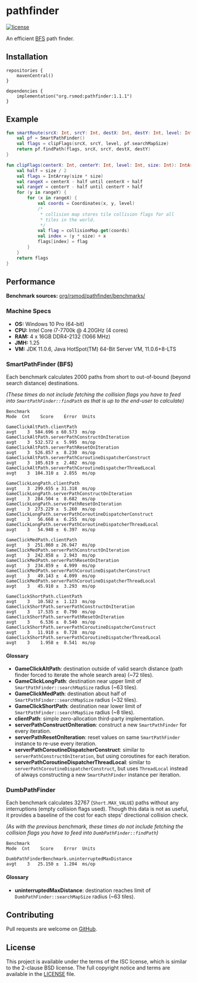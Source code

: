 # pathfinder
[![license][license-badge]][isc]

An efficient [BFS][bfs] path finder.

## Installation

```
repositories {
    mavenCentral()
}

dependencies {
    implementation("org.rsmod:pathfinder:1.1.1")
}
```

## Example

```kotlin
fun smartRoute(srcX: Int, srcY: Int, destX: Int, destY: Int, level: Int): Route {
    val pf = SmartPathFinder()
    val flags = clipFlags(srcX, srcY, level, pf.searchMapSize)
    return pf.findPath(flags, srcX, srcY, destX, destY)
}

fun clipFlags(centerX: Int, centerY: Int, level: Int, size: Int): IntArray {
    val half = size / 2
    val flags = IntArray(size * size)
    val rangeX = centerX - half until centerX + half
    val rangeY = centerY - half until centerY + half
    for (y in rangeY) {
        for (x in rangeX) {
            val coords = Coordinates(x, y, level)
            /*
             * collision map stores tile collision flags for all
             * tiles in the world.
             */
            val flag = collisionMap.get(coords)
            val index = (y * size) + x
            flags[index] = flag
        }
    }
    return flags
}
```

## Performance
**Benchmark sources:** [org/rsmod/pathfinder/benchmarks/][benchmark]

### Machine Specs
- **OS:** Windows 10 Pro (64-bit)
- **CPU:** Intel Core i7-7700k @ 4.20GHz (4 cores)
- **RAM:** 4 x 16GB DDR4-2132 (1066 MHz)
- **JMH:** 1.25
- **VM:** JDK 11.0.6, Java HotSpot(TM) 64-Bit Server VM, 11.0.6+8-LTS

### SmartPathFinder (BFS)
Each benchmark calculates 2000 paths from short to out-of-bound (beyond search distance) destinations.

*(These times do not include fetching the collision flags you have to feed into `SmartPathFinder::findPath` as that is up to the end-user to calculate)*

```
Benchmark                                                           Mode  Cnt    Score    Error  Units

GameClickAltPath.clientPath                                         avgt    3  584.696 ± 60.573  ms/op
GameClickAltPath.serverPathConstructOnIteration                     avgt    3  532.572 ±  5.995  ms/op
GameClickAltPath.serverPathResetOnIteration                         avgt    3  526.857 ±  8.230  ms/op
GameClickAltPath.serverPathCoroutineDispatcherConstruct             avgt    3  105.619 ±  2.402  ms/op
GameClickAltPath.serverPathCoroutineDispatcherThreadLocal           avgt    3  104.310 ±  2.855  ms/op

GameClickLongPath.clientPath                                        avgt    3  299.655 ± 31.318  ms/op
GameClickLongPath.serverPathConstructOnIteration                    avgt    3  284.504 ±  8.682  ms/op
GameClickLongPath.serverPathResetOnIteration                        avgt    3  273.229 ±  5.260  ms/op
GameClickLongPath.serverPathCoroutineDispatcherConstruct            avgt    3   56.668 ±  6.255  ms/op
GameClickLongPath.serverPathCoroutineDispatcherThreadLocal          avgt    3   54.948 ±  6.397  ms/op

GameClickMedPath.clientPath                                         avgt    3  251.060 ± 26.947  ms/op
GameClickMedPath.serverPathConstructOnIteration                     avgt    3  242.858 ±  2.943  ms/op
GameClickMedPath.serverPathResetOnIteration                         avgt    3  234.859 ±  4.999  ms/op
GameClickMedPath.serverPathCoroutineDispatcherConstruct             avgt    3   49.143 ±  4.099  ms/op
GameClickMedPath.serverPathCoroutineDispatcherThreadLocal           avgt    3   45.910 ±  3.293  ms/op

GameClickShortPath.clientPath                                       avgt    3   10.582 ±  1.123  ms/op
GameClickShortPath.serverPathConstructOnIteration                   avgt    3   17.535 ±  0.790  ms/op
GameClickShortPath.serverPathResetOnIteration                       avgt    3    6.536 ±  0.540  ms/op
GameClickShortPath.serverPathCoroutineDispatcherConstruct           avgt    3   11.910 ±  0.728  ms/op
GameClickShortPath.serverPathCoroutineDispatcherThreadLocal         avgt    3    1.958 ±  0.541  ms/op
```

#### Glossary
- **GameClickAltPath**: destination outside of valid search distance (path finder forced to iterate the whole search area) (~72 tiles).
- **GameClickLongPath**: destination near upper limit of `SmartPathFinder::searchMapSize` radius (~63 tiles).
- **GameClickMedPath**: destination about half of `SmartPathFinder::searchMapSize` radius (~32 tiles).
- **GameClickShortPath**: destination near lower limit of `SmartPathFinder::searchMapSize` radius (~8 tiles).
- **clientPath**: simple zero-allocation third-party implementation.
- **serverPathConstructOnIteration**: construct a new `SmartPathFinder` for every iteration.
- **serverPathResetOnIteration**: reset values on same `SmartPathFinder` instance to re-use every iteration.
- **serverPathCoroutineDispatcherConstruct**: similar to `serverPathConstructOnIteration`, but using coroutines for each iteration.
- **serverPathCoroutineDispatcherThreadLocal**: similar to `serverPathCoroutineDispatcherConstruct`, but uses `ThreadLocal` instead of always constructing a new `SmartPathFinder` instance per iteration.

### DumbPathFinder
Each benchmark calculates 32767 (`Short.MAX_VALUE`) paths without any interruptions (empty collision flags used).
Though this data is not as useful, it provides a baseline of the cost for each steps' directional collision check.

*(As with the previous benchmark, these times do not include fetching the collision flags you have to feed into `DumbPathFinder::findPath`)*

```
Benchmark                                                           Mode  Cnt    Score    Error  Units

DumbPathFinderBenchmark.uninterruptedMaxDistance                    avgt    3   25.150 ±  1.204  ms/op
```

#### Glossary
- **uninterruptedMaxDistance**: destination reaches limit of `DumbPathFinder::searchMapSize` radius (~63 tiles).

## Contributing
Pull requests are welcome on [GitHub][github].

## License
This project is available under the terms of the ISC license, which is similar to the 2-clause BSD license. The full copyright notice and terms are available in the [LICENSE][license] file.

[isc]: https://opensource.org/licenses/ISC
[license]: https://github.com/rsmod/pathfinder/blob/master/LICENSE.md
[license-badge]: https://img.shields.io/badge/license-ISC-informational
[bfs]: https://en.wikipedia.org/wiki/Breadth-first_search
[github]: https://github.com/rsmod/pathfinder
[benchmark]: https://github.com/rsmod/pathfinder/blob/master/src/jmh/kotlin/org/rsmod/pathfinder/benchmarks
